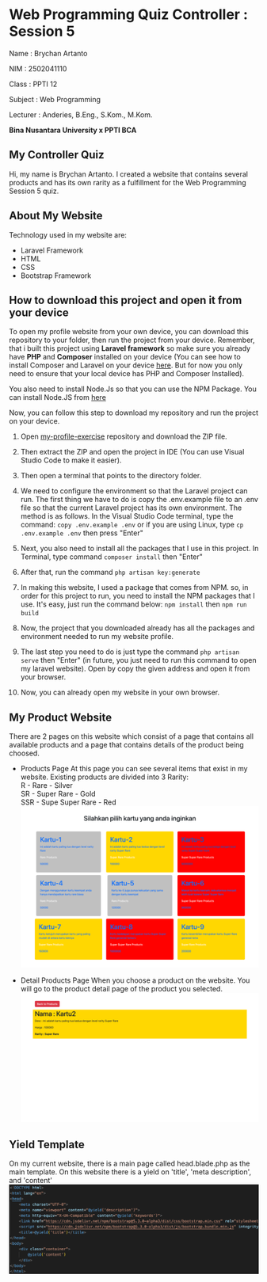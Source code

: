 # Web Programming Quiz Controller : Session 5
Name : Brychan Artanto

NIM : 2502041110

Class : PPTI 12

Subject : Web Programming

Lecturer : Anderies, B.Eng., S.Kom., M.Kom.

**Bina Nusantara University x PPTI BCA**

## My Controller Quiz
Hi, my name is Brychan Artanto. I created a website that contains several products and has its own rarity as a fulfillment for the Web Programming Session 5 quiz.

## About My Website
Technology used in my website are:

- Laravel Framework
- HTML
- CSS
- Bootstrap Framework
 

## How to download this project and open it from your device
To open my profile website from your own device, you can download this repository to your folder, then run the project from your device. Remember, that i built this project using **Laravel framework** so make sure you already have **PHP** and **Composer** installed on your device (You can see how to install Composer and Laravel on your device [here](https://laravel.com/docs/10.x/installation). But for now you only need to ensure that your local device has PHP and Composer Installed).

You also need to install Node.Js so that you can use the NPM Package. You can install Node.JS from [here](https://nodejs.org/en/download)

Now, you can follow this step to download my repository and run the project on your device.
1. Open [my-profile-exercise](https://github.com/brychan1298/QuizProductController) repository and download the ZIP file.  
2. Then extract the ZIP and open the project in IDE (You can use Visual Studio Code to make it easier). 
3. Then open a terminal that points to the directory folder. 
4. We need to configure the environment so that the Laravel project can run. The first thing we have to do is copy the .env.example file to an .env file so that the current Laravel project has its own environment. 
The method is as follows. In the Visual Studio Code terminal, type the command:
    `copy .env.example .env`
	or if you are using Linux, type
	`cp .env.example .env`
	then press "Enter"
5. Next, you also need to install all the packages that I use in this project. In Terminal, type command
`composer install` then "Enter"
6. After that, run the command `php artisan key:generate` 
7. In making this website, I used a package that comes from NPM. so, in order for this project to run, you need to install the NPM packages that I use. It's easy, just run the command below:
`npm install`
then
`npm run build`
8. Now, the project that you downloaded already has all the packages and environment needed to run my website profile.
9. The last step you need to do is just type the command
`php artisan serve` then "Enter"  (in future, you just need to run this command to open my laravel website). Open by copy the given address and open it from your browser.

10. Now, you can already open my website in your own browser.

## My Product Website
There are 2 pages on this website which consist of a page that contains all available products and a page that contains details of the product being choosed.

- Products Page
At this page you can see several items that exist in my website. Existing products are divided into 3 Rarity: <br />
R - Rare - Silver  <br />
SR - Super Rare - Gold  <br />
SSR - Supe Super Rare - Red  <br />
![Products](https://github.com/brychan1298/QuizProductController/blob/main/Products.png)

- Detail Products Page
When you choose a product on the website. You will go to the product detail page of the product you selected.
![Detail Products](https://github.com/brychan1298/QuizProductController/blob/main/Detail%20Product.png)


## Yield Template
On my current website, there is a main page called head.blade.php as the main template. On this website there is a yield on 'title', 'meta description', and 'content'
![Yield](https://github.com/brychan1298/QuizProductController/blob/main/Yield.png)
